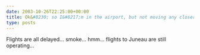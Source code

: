 ```yaml
---
date: 2003-10-26T22:25:00+00:00
title: Ok&#8230; so I&#8217;m in the airport, but not moving any closer to LA at this point
type: posts
---
```

Flights are all delayed... smoke... hmm... flights to Juneau are still operating...

